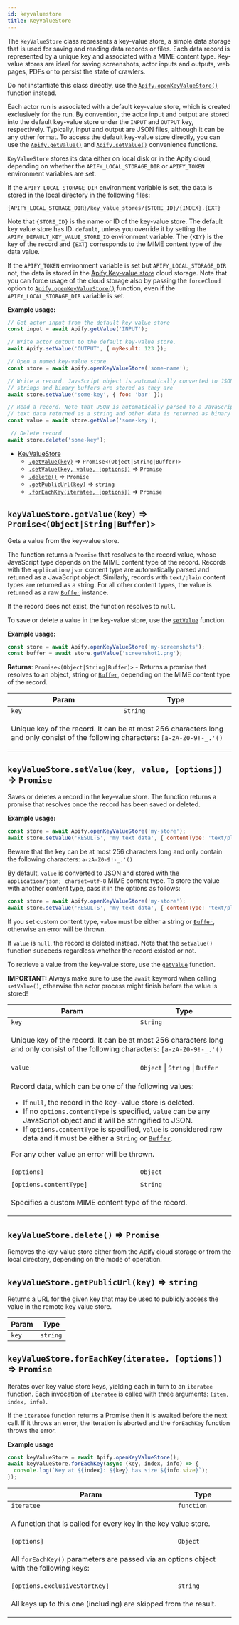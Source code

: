 ```yaml
---
id: keyvaluestore
title: KeyValueStore
---
```

<a name="KeyValueStore"></a>

The `KeyValueStore` class represents a key-value store, a simple data storage that is used
for saving and reading data records or files. Each data record is
represented by a unique key and associated with a MIME content type. Key-value stores are ideal
for saving screenshots, actor inputs and outputs, web pages, PDFs or to persist the state of crawlers.

Do not instantiate this class directly, use the
[`Apify.openKeyValueStore()`](apify#module_Apify.openKeyValueStore) function instead.

Each actor run is associated with a default key-value store, which is created exclusively
for the run. By convention, the actor input and output are stored into the
default key-value store under the `INPUT` and `OUTPUT` key, respectively.
Typically, input and output are JSON files, although it can be any other format.
To access the default key-value store directly, you can use the
[`Apify.getValue()`](apify#module_Apify.getValue)
and [`Apify.setValue()`](apify#module_Apify.setValue) convenience functions.

`KeyValueStore` stores its data either on local disk or in the Apify cloud,
depending on whether the `APIFY_LOCAL_STORAGE_DIR` or `APIFY_TOKEN` environment variables are set.

If the `APIFY_LOCAL_STORAGE_DIR` environment variable is set, the data is stored in
the local directory in the following files:
```
{APIFY_LOCAL_STORAGE_DIR}/key_value_stores/{STORE_ID}/{INDEX}.{EXT}
```
Note that `{STORE_ID}` is the name or ID of the key-value store. The default key value store has ID: `default`,
unless you override it by setting the `APIFY_DEFAULT_KEY_VALUE_STORE_ID` environment variable.
The `{KEY}` is the key of the record and `{EXT}` corresponds to the MIME content type of the data value.

If the `APIFY_TOKEN` environment variable is set but `APIFY_LOCAL_STORAGE_DIR` not, the data is stored in the
<a href="https://www.apify.com/docs/storage#key-value-store" target="_blank">Apify Key-value store</a>
cloud storage. Note that you can force usage of the cloud storage also by passing the `forceCloud`
option to [`Apify.openKeyValueStore()`](apify#module_Apify.openKeyValueStore) function,
even if the `APIFY_LOCAL_STORAGE_DIR` variable is set.

**Example usage:**

```javascript
// Get actor input from the default key-value store
const input = await Apify.getValue('INPUT');

// Write actor output to the default key-value store.
await Apify.setValue('OUTPUT', { myResult: 123 });

// Open a named key-value store
const store = await Apify.openKeyValueStore('some-name');

// Write a record. JavaScript object is automatically converted to JSON,
// strings and binary buffers are stored as they are
await store.setValue('some-key', { foo: 'bar' });

// Read a record. Note that JSON is automatically parsed to a JavaScript object,
// text data returned as a string and other data is returned as binary buffer
const value = await store.getValue('some-key');

 // Delete record
await store.delete('some-key');
```


* [KeyValueStore](keyvaluestore)
    * [`.getValue(key)`](#KeyValueStore+getValue) ⇒ <code>Promise&lt;(Object|String|Buffer)&gt;</code>
    * [`.setValue(key, value, [options])`](#KeyValueStore+setValue) ⇒ <code>Promise</code>
    * [`.delete()`](#KeyValueStore+delete) ⇒ <code>Promise</code>
    * [`.getPublicUrl(key)`](#KeyValueStore+getPublicUrl) ⇒ <code>string</code>
    * [`.forEachKey(iteratee, [options])`](#KeyValueStore+forEachKey) ⇒ <code>Promise</code>

<a name="KeyValueStore+getValue"></a>

## `keyValueStore.getValue(key)` ⇒ <code>Promise&lt;(Object|String|Buffer)&gt;</code>
Gets a value from the key-value store.

The function returns a `Promise` that resolves to the record value,
whose JavaScript type depends on the MIME content type of the record.
Records with the `application/json`
content type are automatically parsed and returned as a JavaScript object.
Similarly, records with `text/plain` content types are returned as a string.
For all other content types, the value is returned as a raw
<a href="https://nodejs.org/api/buffer.html" target="_blank"><code>Buffer</code></a> instance.

If the record does not exist, the function resolves to `null`.

To save or delete a value in the key-value store, use the
[`setValue`](#KeyValueStore+setValue) function.

**Example usage:**

```javascript
const store = await Apify.openKeyValueStore('my-screenshots');
const buffer = await store.getValue('screenshot1.png');
```

**Returns**: <code>Promise&lt;(Object|String|Buffer)&gt;</code> - Returns a promise that resolves to an object, string
  or <a href="https://nodejs.org/api/buffer.html" target="_blank"><code>Buffer</code></a>, depending
  on the MIME content type of the record.  
<table>
<thead>
<tr>
<th>Param</th><th>Type</th>
</tr>
</thead>
<tbody>
<tr>
<td><code>key</code></td><td><code>String</code></td>
</tr>
<tr>
<td colspan="3"><p>Unique key of the record. It can be at most 256 characters long and only consist
  of the following characters: <code>[a-zA-Z0-9!-_.&#39;()</code></p>
</td></tr></tbody>
</table>
<a name="KeyValueStore+setValue"></a>

## `keyValueStore.setValue(key, value, [options])` ⇒ <code>Promise</code>
Saves or deletes a record in the key-value store.
The function returns a promise that resolves once the record has been saved or deleted.

**Example usage:**

```javascript
const store = await Apify.openKeyValueStore('my-store');
await store.setValue('RESULTS', 'my text data', { contentType: 'text/plain' });
```

Beware that the key can be at most 256 characters long and only contain the following characters: `a-zA-Z0-9!-_.'()`

By default, `value` is converted to JSON and stored with the
`application/json; charset=utf-8` MIME content type.
To store the value with another content type, pass it in the options as follows:
```javascript
const store = await Apify.openKeyValueStore('my-store');
await store.setValue('RESULTS', 'my text data', { contentType: 'text/plain' });
```
If you set custom content type, `value` must be either a string or
<a href="https://nodejs.org/api/buffer.html" target="_blank"><code>Buffer</code></a>, otherwise an error will be thrown.

If `value` is `null`, the record is deleted instead. Note that the `setValue()` function succeeds
regardless whether the record existed or not.

To retrieve a value from the key-value store, use the
[`getValue`](#KeyValueStore+getValue) function.

**IMPORTANT:** Always make sure to use the `await` keyword when calling `setValue()`,
otherwise the actor process might finish before the value is stored!

<table>
<thead>
<tr>
<th>Param</th><th>Type</th>
</tr>
</thead>
<tbody>
<tr>
<td><code>key</code></td><td><code>String</code></td>
</tr>
<tr>
<td colspan="3"><p>Unique key of the record. It can be at most 256 characters long and only consist
  of the following characters: <code>[a-zA-Z0-9!-_.&#39;()</code></p>
</td></tr><tr>
<td><code>value</code></td><td><code>Object</code> | <code>String</code> | <code>Buffer</code></td>
</tr>
<tr>
<td colspan="3"><p>Record data, which can be one of the following values:
  <ul>
    <li>If <code>null</code>, the record in the key-value store is deleted.</li>
    <li>If no <code>options.contentType</code> is specified, <code>value</code> can be any JavaScript object and it will be stringified to JSON.</li>
    <li>If <code>options.contentType</code> is specified, <code>value</code> is considered raw data and it must be either a <code>String</code>
    or <a href="https://nodejs.org/api/buffer.html" target="_blank"><code>Buffer</code></a>.</li>
  </ul>
  For any other value an error will be thrown.</p>
</td></tr><tr>
<td><code>[options]</code></td><td><code>Object</code></td>
</tr>
<tr>
<td colspan="3"></td></tr><tr>
<td><code>[options.contentType]</code></td><td><code>String</code></td>
</tr>
<tr>
<td colspan="3"><p>Specifies a custom MIME content type of the record.</p>
</td></tr></tbody>
</table>
<a name="KeyValueStore+delete"></a>

## `keyValueStore.delete()` ⇒ <code>Promise</code>
Removes the key-value store either from the Apify cloud storage or from the local directory,
depending on the mode of operation.

<a name="KeyValueStore+getPublicUrl"></a>

## `keyValueStore.getPublicUrl(key)` ⇒ <code>string</code>
Returns a URL for the given key that may be used to publicly
access the value in the remote key value store.

<table>
<thead>
<tr>
<th>Param</th><th>Type</th>
</tr>
</thead>
<tbody>
<tr>
<td><code>key</code></td><td><code>string</code></td>
</tr>
<tr>
</tr></tbody>
</table>
<a name="KeyValueStore+forEachKey"></a>

## `keyValueStore.forEachKey(iteratee, [options])` ⇒ <code>Promise</code>
Iterates over key value store keys, yielding each in turn to an `iteratee` function.
Each invocation of `iteratee` is called with three arguments: `(item, index, info)`.

If the `iteratee` function returns a Promise then it is awaited before the next call.
If it throws an error, the iteration is aborted and the `forEachKey` function throws the error.

**Example usage**
```javascript
const keyValueStore = await Apify.openKeyValueStore();
await keyValueStore.forEachKey(async (key, index, info) => {
  console.log(`Key at ${index}: ${key} has size ${info.size}`);
});
```

<table>
<thead>
<tr>
<th>Param</th><th>Type</th>
</tr>
</thead>
<tbody>
<tr>
<td><code>iteratee</code></td><td><code>function</code></td>
</tr>
<tr>
<td colspan="3"><p>A function that is called for every key in the key value store.</p>
</td></tr><tr>
<td><code>[options]</code></td><td><code>Object</code></td>
</tr>
<tr>
<td colspan="3"><p>All <code>forEachKey()</code> parameters are passed
  via an options object with the following keys:</p>
</td></tr><tr>
<td><code>[options.exclusiveStartKey]</code></td><td><code>string</code></td>
</tr>
<tr>
<td colspan="3"><p>All keys up to this one (including) are skipped from the result.</p>
</td></tr></tbody>
</table>

